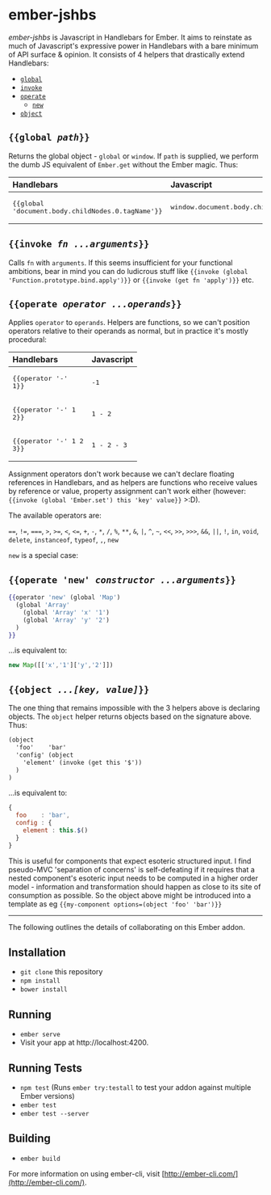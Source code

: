 # ember-jshbs

*ember-jshbs* is Javascript in Handlebars for Ember. It aims to reinstate as much of Javascript's expressive power in Handlebars with a bare minimum of API surface & opinion. It consists of 4 helpers that drastically extend Handlebars:

* [`global`](#globalpath)
* [`invoke`](#invokefn-arguments)
* [`operate`](#operateoperator-operands)
   * [`new`](#operate-newconstructor-arguments)
* [`object`](#objectkey-value)

## `{{global `*`path`*`}}`

Returns the global object - `global` or `window`. If `path` is supplied, we perform the dumb JS equivalent of `Ember.get` without the Ember magic. Thus:

| Handlebars | Javascript |
| :--- | :--- |
| <pre lang="hbs">{{global 'document.body.childNodes.0.tagName'}}</pre> | <pre land="js">window.document.body.childNodes.0.tagName</pre> |

## `{{invoke `*`fn ...arguments`*`}}`

Calls `fn` with `arguments`. If this seems insufficient for your functional ambitions, bear in mind you can do ludicrous stuff like `{{invoke (global 'Function.prototype.bind.apply')}}` or `{{invoke (get fn 'apply')}}` etc.

## `{{operate `*`operator ...operands`*`}}`

Applies `operator` to `operands`. Helpers are functions, so we can't position operators relative to their operands as normal, but in practice it's mostly procedural:

| Handlebars | Javascript |
| :--- | :--- |
| <pre lang="hbs">{{operator '-' 1}}</pre> | <pre land="js">-1</pre> |
| <pre lang="hbs">{{operator '-' 1 2}}</pre> | <pre land="js">1 - 2</pre> |
| <pre lang="hbs">{{operator '-' 1 2 3}}</pre> | <pre land="js">1 - 2 - 3</pre> |

Assignment operators don't work because we can't declare floating references in Handlebars, and as helpers are functions who receive values by reference or value, property assignment can't work either (however: `{{invoke (global 'Ember.set') this 'key' value}}` >:D).

The available operators are:

 `==`, `!=`, `===`, `>`, `>=`, `<`, `<=`, `+`, `-`, `*`, `/`, `%`, `**`, `&`, `|`, `^`, `~`, `<<`, `>>`, `>>>`, `&&`, `||`, `!`, `in`, `void`, `delete`, `instanceof`, `typeof`, `,`, `new`

`new` is a special case:

## `{{operate 'new' `*`constructor ...arguments`*`}}`

```hbs
{{operator 'new' (global 'Map')
  (global 'Array'
    (global 'Array' 'x' '1')
    (global 'Array' 'y' '2')
  )
}}
```
...is equivalent to:
```js
new Map([['x','1']['y','2']])
```

## `{{object `*`...[key, value]`*`}}`

The one thing that remains impossible with the 3 helpers above is declaring objects. The `object` helper returns objects based on the signature above. Thus:

```hbs
(object
  'foo'    'bar'
  'config' (object
    'element' (invoke (get this '$'))
  )
)
```
...is equivalent to:
```js
{
  foo    : 'bar',
  config : {
    element : this.$()
  }
}
```

This is useful for components that expect esoteric structured input. I find pseudo-MVC 'separation of concerns' is self-defeating if it requires that a nested component's esoteric input needs to be computed in a higher order model - information and transformation should happen as close to its site of consumption as possible. So the object above might be introduced into a template as eg `{{my-component options=(object 'foo' 'bar')}}`

***

The following outlines the details of collaborating on this Ember addon.

## Installation

* `git clone` this repository
* `npm install`
* `bower install`

## Running

* `ember serve`
* Visit your app at http://localhost:4200.

## Running Tests

* `npm test` (Runs `ember try:testall` to test your addon against multiple Ember versions)
* `ember test`
* `ember test --server`

## Building

* `ember build`

For more information on using ember-cli, visit [http://ember-cli.com/](http://ember-cli.com/).
